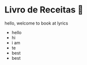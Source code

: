 # Livro de Receitas :calling:

hello, welcome to book at lyrics

- hello
- hi
- i am
- te 
- best
- best